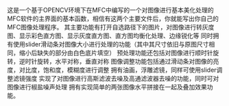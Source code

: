 这是一个基于OPENCV环境下在MFC中编写的一个对图像进行基本美化处理的MFC软件的主界面的基本函数，相信有这两个主要文件后，你就能写出你自己的MFC图像处理程序。
其主要功能有打开自选路径下的图片，对图像进行转灰度图、显示彩色直方图、显示灰度直方图、直方图均衡化处理、边缘锐化等
同时拥有使用slider滑动条对图像大小进行处理的功能（其中其尺寸依旧与原图尺寸相同，缩小后缺失的部分由白色底片填空）
预处理功能还包括对图像进行顺时针旋转，逆时针旋转，水平对称，垂直对称
图像调整功能包括通过滑动条对图像的亮度，对比度，饱和度，模糊度进行调整
拥有油画，浮雕滤镜，同样可使用slider调整滤镜强度
实现了对图像进行高斯滤波去噪及高通滤波器去噪的功能，同时可对图像进行椒盐噪声处理
拥有实现简单的两张图像水平拼接在一起及叠加效果功能。
